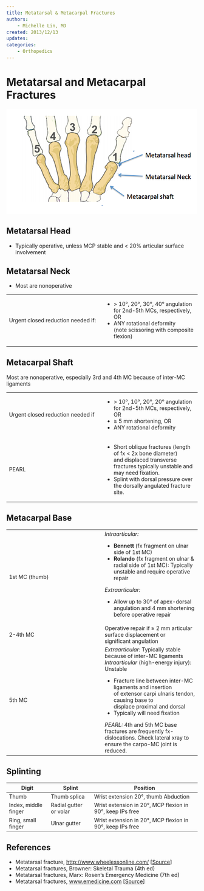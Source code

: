 ```yaml
---
title: Metatarsal & Metacarpal Fractures
authors:
    - Michelle Lin, MD
created: 2013/12/13
updates:
categories:
    - Orthopedics
---
```


# Metatarsal and Metacarpal Fractures

![Metacarpal and metatarsal drawing](image-1.png)

## Metatarsal Head

- Typically operative, unless MCP stable and &lt; 20% articular surface involvement

## Metatarsal Neck

- Most are nonoperative

<table>
<colgroup>
<col width="50%" />
<col width="50%" />
</colgroup>
<tbody>
<tr class="odd">
<td>Urgent closed reduction needed if:<br />
</td>
<td><ul>
<li>&gt; 10°, 20°, 30°, 40° angulation for 2nd-5th MCs, respectively, OR<br />
</li>
<li>ANY rotational deformity (note scissoring with composite flexion) <br />
</li>
</ul></td>
</tr>
</tbody>
</table>

## Metacarpal Shaft

Most are nonoperative, especially 3rd and 4th MC because of inter-MC ligaments

<table>
<colgroup>
<col width="50%" />
<col width="50%" />
</colgroup>
<tbody>
<tr class="odd">
<td>Urgent closed reduction needed if<br />
</td>
<td><ul>
<li>&gt; 10°, 10°, 20°, 20° angulation for 2nd-5th MCs, respectively, OR<br />
</li>
<li>&ge; 5 mm shortening, OR</li>
<li>ANY rotational deformity<br />
</li>
</ul></td>
</tr>
<tr class="even">
<td>PEARL</td>
<td><ul>
<li>Short oblique fractures (length of fx &lt; 2x bone diameter) and displaced transverse fractures typically unstable and may need fixation. <br />
</li>
<li>Splint with dorsal pressure over the dorsally angulated fracture site.<br />
</li>
</ul></td>
</tr>
</tbody>
</table>

## Metacarpal Base

<table>
<colgroup>
<col width="50%" />
<col width="50%" />
</colgroup>
<tbody>
<tr class="odd">
<td>1st MC (thumb)<br />
</td>
<td><em>Intraarticular:</em><br />

<ul>
<li><strong>Bennett</strong> (fx fragment on ulnar side of 1st MC) <br />
</li>
<li><strong>Rolando</strong> (fx fragment on ulnar &amp; radial side of 1st MC): Typically unstable and require operative repair<br />
</li>
</ul>
<em>Extraarticular:</em><br />

<ul>
<li>Allow up to 30° of apex-dorsal angulation and 4 mm shortening before operative repair<br />
</li>
</ul></td>
</tr>
<tr class="even">
<td>2-4th MC<br />
</td>
<td>Operative repair if &ge; 2 mm articular surface displacement or significant angulation<br />
</td>
</tr>
<tr class="odd">
<td>5th MC<br />
</td>
<td><em>Extraarticular:</em> Typically stable because of inter-MC ligaments<br />
<em>Intraarticular</em> (high-energy injury): Unstable<br />

<ul>
<li>Fracture line between inter-MC ligaments and insertion of extensor carpi ulnaris tendon, causing base to displace proximal and dorsal</li>
<li>Typically will need fixation<br />
</li>
</ul>
<em>PEARL:</em> 4th and 5th MC base fractures are frequently fx-dislocations. Check lateral xray to ensure the carpo-MC joint is reduced.<br />
</td>
</tr>
</tbody>
</table>

## Splinting

| **Digit**            |  **Splint**            | **Position**                                              |
| -------------------- | ---------------------- | --------------------------------------------------------- |
| Thumb                | Thumb splica           | Wrist extension 20°, thumb Abduction                      |
| Index, middle finger | Radial gutter or volar | Wrist extension in 20°, MCP flexion in 90°, keep IPs free |
| Ring, small finger   | Ulnar gutter           | Wrist extension in 20°, MCP flexion in 90°, keep IPs free |

## References

- Metatarsal fracture, http://www.wheelessonline.com/ [[Source](http://www.wheelessonline.com/ortho/hand_and_metacarpal_fractures)]
- Metatarsal fractures, Browner: Skeletal Trauma (4th ed)
- Metatarsal fractures, Marx: Rosen’s Emergency Medicine (7th ed)
- Metatarsal fractures, www.emedicine.com [[Source](http://emedicine.medscape.com/article/1239721-overview)]
